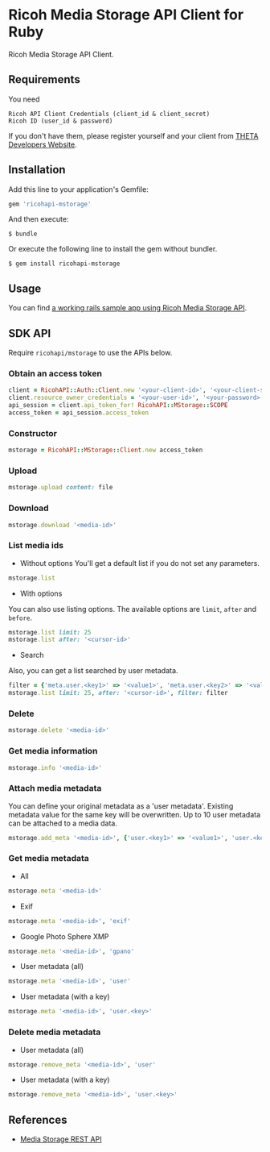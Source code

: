 # Ricoh Media Storage API Client for Ruby

Ricoh Media Storage API Client.

## Requirements

You need

    Ricoh API Client Credentials (client_id & client_secret)
    Ricoh ID (user_id & password)

If you don't have them, please register yourself and your client from [THETA Developers Website](http://contest.theta360.com/).

## Installation

Add this line to your application's Gemfile:

```ruby
gem 'ricohapi-mstorage'
```

And then execute:

    $ bundle

Or execute the following line to install the gem without bundler.

    $ gem install ricohapi-mstorage

## Usage

You can find [a working rails sample app using Ricoh Media Storage API](https://github.com/ricohapi/media-storage-sample-app).

## SDK API
Require `ricohapi/mstorage` to use the APIs below.

### Obtain an access token

```ruby
client = RicohAPI::Auth::Client.new '<your-client-id>', '<your-client-secret>'
client.resource_owner_credentials = '<your-user-id>', '<your-password>'
api_session = client.api_token_for! RicohAPI::MStorage::SCOPE
access_token = api_session.access_token
```

### Constructor

```ruby
mstorage = RicohAPI::MStorage::Client.new access_token
```

### Upload

```ruby
mstorage.upload content: file
```

### Download

```ruby
mstorage.download '<media-id>'
```

### List media ids
* Without options
You'll get a default list if you do not set any parameters.
```ruby
mstorage.list
```

* With options

You can also use listing options. The available options are `limit`, `after` and `before`.
```ruby
mstorage.list limit: 25
mstorage.list after: '<cursor-id>'
```

* Search

Also, you can get a list searched by user metadata.
```ruby
filter = {'meta.user.<key1>' => '<value1>', 'meta.user.<key2>' => '<value2>'}
mstorage.list limit: 25, after: '<cursor-id>', filter: filter
```

### Delete

```ruby
mstorage.delete '<media-id>'
```

### Get media information

```ruby
mstorage.info '<media-id>'
```

### Attach media metadata
You can define your original metadata as a 'user metadata'.
Existing metadata value for the same key will be overwritten. Up to 10 user metadata can be attached to a media data.

```ruby
mstorage.add_meta '<media-id>', {'user.<key1>' => '<value1>', 'user.<key2>' => '<value2>'}
```

### Get media metadata
* All
```ruby
mstorage.meta '<media-id>'
```

* Exif
```ruby
mstorage.meta '<media-id>', 'exif'
```

* Google Photo Sphere XMP
```ruby
mstorage.meta '<media-id>', 'gpano'
```

* User metadata (all)
```ruby
mstorage.meta '<media-id>', 'user'
```

* User metadata (with a key)
```ruby
mstorage.meta '<media-id>', 'user.<key>'
```

### Delete media metadata
* User metadata (all)
```ruby
mstorage.remove_meta '<media-id>', 'user'
```

* User metadata (with a key)
```ruby
mstorage.remove_meta '<media-id>', 'user.<key>'
```

## References
* [Media Storage REST API](https://github.com/ricohapi/media-storage-rest/blob/master/media.md)
